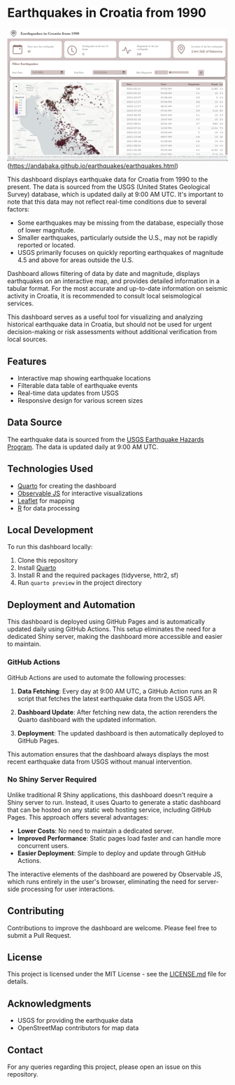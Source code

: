 # Earthquakes in Croatia from 1990

![Alt text](images/quakes.png)(https://andabaka.github.io/earthquakes/earthquakes.html)

This dashboard displays earthquake data for Croatia from 1990 to the present. The data is sourced from the USGS (United States Geological Survey) database, which is updated daily at 9:00 AM UTC. It's important to note that this data may not reflect real-time conditions due to several factors:

- Some earthquakes may be missing from the database, especially those of lower magnitude.
- Smaller earthquakes, particularly outside the U.S., may not be rapidly reported or located.
- USGS primarily focuses on quickly reporting earthquakes of magnitude 4.5 and above for areas outside the U.S.

Dashboard allows filtering of data by date and magnitude, displays earthquakes on an interactive map, and provides detailed information in a tabular format. For the most accurate and up-to-date information on seismic activity in Croatia, it is recommended to consult local seismological services.

This dashboard serves as a useful tool for visualizing and analyzing historical earthquake data in Croatia, but should not be used for urgent decision-making or risk assessments without additional verification from local sources.

## Features

- Interactive map showing earthquake locations
- Filterable data table of earthquake events
- Real-time data updates from USGS
- Responsive design for various screen sizes

## Data Source

The earthquake data is sourced from the [USGS Earthquake Hazards Program](https://earthquake.usgs.gov/earthquakes/feed/). The data is updated daily at 9:00 AM UTC.

## Technologies Used

- [Quarto](https://quarto.org/) for creating the dashboard
- [Observable JS](https://observablehq.com/) for interactive visualizations
- [Leaflet](https://leafletjs.com/) for mapping
- [R](https://www.r-project.org/) for data processing

## Local Development

To run this dashboard locally:

1. Clone this repository
2. Install [Quarto](https://quarto.org/docs/get-started/)
3. Install R and the required packages (tidyverse, httr2, sf)
4. Run `quarto preview` in the project directory

## Deployment and Automation

This dashboard is deployed using GitHub Pages and is automatically updated daily using GitHub Actions. This setup eliminates the need for a dedicated Shiny server, making the dashboard more accessible and easier to maintain.

### GitHub Actions

GitHub Actions are used to automate the following processes:

1. **Data Fetching**: Every day at 9:00 AM UTC, a GitHub Action runs an R script that fetches the latest earthquake data from the USGS API.

2. **Dashboard Update**: After fetching new data, the action rerenders the Quarto dashboard with the updated information.

3. **Deployment**: The updated dashboard is then automatically deployed to GitHub Pages.

This automation ensures that the dashboard always displays the most recent earthquake data from USGS without manual intervention.

### No Shiny Server Required

Unlike traditional R Shiny applications, this dashboard doesn't require a Shiny server to run. Instead, it uses Quarto to generate a static dashboard that can be hosted on any static web hosting service, including GitHub Pages. This approach offers several advantages:

- **Lower Costs**: No need to maintain a dedicated server.
- **Improved Performance**: Static pages load faster and can handle more concurrent users.
- **Easier Deployment**: Simple to deploy and update through GitHub Actions.

The interactive elements of the dashboard are powered by Observable JS, which runs entirely in the user's browser, eliminating the need for server-side processing for user interactions.


## Contributing

Contributions to improve the dashboard are welcome. Please feel free to submit a Pull Request.

## License

This project is licensed under the MIT License - see the [LICENSE.md](LICENSE.md) file for details.

## Acknowledgments

- USGS for providing the earthquake data
- OpenStreetMap contributors for map data

## Contact

For any queries regarding this project, please open an issue on this repository.
